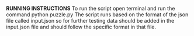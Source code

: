 ******RUNNING INSTRUCTIONS******
To run the script open terminal and run the command python puzzle.py
The script runs based on the format of the json file called input.json so for further testing data should be added in the input.json file and should follow the specific format in that file.
